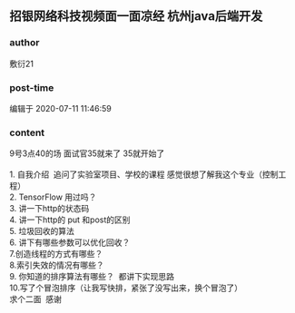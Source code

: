 ## 招银网络科技视频面一面凉经  杭州java后端开发
### author 
敷衍21
### post-time 

编辑于  2020-07-11 11:46:59
### content 
<div class="post-topic-des nc-post-content">
 <div>
  9号3点40的场 面试官35就来了 35就开始了
 </div>
 <div>
  <br/>
 </div>
 <div>
  1. 自我介绍  追问了实验室项目、学校的课程 感觉很想了解我这个专业（控制工程）
 </div>
 <div>
  2. TensorFlow 用过吗？
 </div>
 <div>
  3. 讲一下http的状态码
 </div>
 <div>
  4. 讲一下http的 put 和post的区别
 </div>
 <div>
  5. 垃圾回收的算法
 </div>
 <div>
  6. 讲下有哪些参数可以优化回收？
 </div>
 <div>
  7.创造线程的方式有哪些？
 </div>
 <div>
  8.索引失效的情况有哪些？
 </div>
 <div>
  9. 你知道的排序算法有哪些？  都讲下实现思路
 </div>
 <div>
  10.写了个冒泡排序（让我写快排，紧张了没写出来，换个冒泡了）
 </div>
 <div>
 </div>
 <div>
  求个二面  感谢
 </div>
</div>
